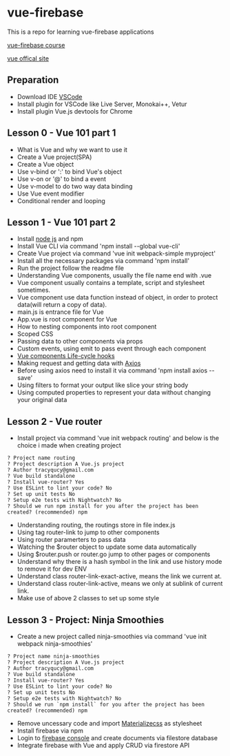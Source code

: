 # vue-firebase
This is a repo for learning vue-firebase applications

[vue-firebase course](https://www.udemy.com/build-web-apps-with-vuejs-firebase/learn/v4/content)

[vue offical site](https://vuejs.org/)

## Preparation
- Download IDE [VSCode](https://code.visualstudio.com/)
- Install plugin for VSCode like Live Server, Monokai++, Vetur
- Install plugin Vue.js devtools for Chrome


## Lesson 0 - Vue 101 part 1
- What is Vue and why we want to use it
- Create a Vue project(SPA)
- Create a Vue object
- Use v-bind or ':' to bind Vue's object
- Use v-on or '@' to bind a event
- Use v-model to do two way data binding
- Use Vue event modifier
- Conditional render and looping

## Lesson 1 - Vue 101 part 2
- Install [node js](https://nodejs.org/en/) and npm
- Install Vue CLI via command 'npm install --global vue-cli'
- Create Vue project via command 'vue init webpack-simple myproject'
- Install all the necessary packages via command 'npm install'
- Run the project follow the readme file
- Understanding Vue components, usually the file name end with .vue
- Vue component usually contains a template, script and stylesheet sometimes.
- Vue component use data function instead of object, in order to protect data(will return a copy of data).
- main.js is entrance file for Vue
- App.vue is root component for Vue
- How to nesting components into root component
- Scoped CSS
- Passing data to other components via props
- Custom events, using emit to pass event through each component
- [Vue components Life-cycle hooks](https://vuejs.org/v2/guide/instance.html#Lifecycle-Diagram)
- Making request and getting data with [Axios](https://jsonplaceholder.typicode.com/)
- Before using axios need to install it via command 'npm install axios --save'
- Using filters to format your output like slice your string body
- Using computed properties to represent your data without changing your original data

## Lesson 2 - Vue router
- Install project via command 'vue init webpack routing' and below is the choice i made when creating project
```
? Project name routing
? Project description A Vue.js project
? Author tracyqucy@gmail.com
? Vue build standalone
? Install vue-router? Yes
? Use ESLint to lint your code? No
? Set up unit tests No
? Setup e2e tests with Nightwatch? No
? Should we run npm install for you after the project has been created? (recommended) npm
```
- Understanding routing, the routings store in file index.js
- Using tag router-link to jump to other components
- Using router paramerters to pass data
- Watching the $router object to update some data automatically
- Using $router.push or router.go jump to other pages or components
- Understand why there is a hash symbol in the link and use history mode to remove it for dev ENV
- Understand class router-link-exact-active, means the link we current at.
- Understand class router-link-active, means we only at sublink of current link.
- Make use of above 2 classes to set up some style

## Lesson 3 - Project: Ninja Smoothies
- Create a new project called ninja-smoothies via command 'vue init webpack ninja-smoothies'
```
? Project name ninja-smoothies
? Project description A Vue.js project
? Author tracyqucy@gmail.com
? Vue build standalone
? Install vue-router? Yes
? Use ESLint to lint your code? No
? Set up unit tests No
? Setup e2e tests with Nightwatch? No
? Should we run `npm install` for you after the project has been created? (recommended) npm
```
- Remove uncessary code and import [Materializecss](https://materializecss.com/) as stylesheet
- Install firebase via npm
- Login to [firebase console](https://console.firebase.google.com/) and create documents via filestore database
- Integrate firebase with Vue and apply CRUD via firestore API





